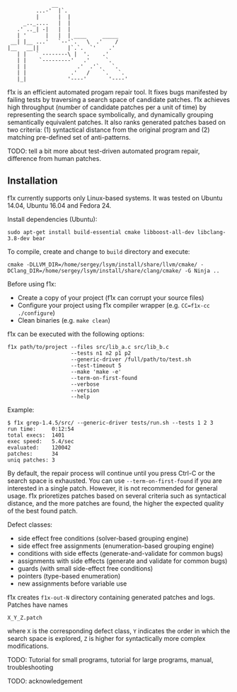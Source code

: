                   __                       
             ...-'  |`.                    
             |      |  |                   
         _.._....   |  |                   
       .' .._| -|   |  |                   
       | '      |   |  | ____     _____    
     __| |__ ...'   `--'`.   \  .'    /    
    |__   __||         |`.`.  `'    .'     
       | |   ` --------\ |  '.    .'       
       | |    `---------'   .'     `.      
       | |                .'  .'`.   `.    
       | |              .'   /    `.   `.  
       |_|             '----'       '----' 

f1x is an efficient automated progam repair tool. It fixes bugs manifested by failing tests by traversing a search space of candidate patches. f1x achieves high throughput (number of candidate patches per a unit of time) by representing the search space symbolically, and dynamically grouping semantically equivalent patches. It also ranks generated patches based on two criteria: (1) syntactical distance from the original program and (2) matching pre-defined set of anti-patterns.

TODO: tell a bit more about test-driven automated program repair, difference from human patches.

## Installation ##

f1x currently supports only Linux-based systems. It was tested on Ubuntu 14.04, Ubuntu 16.04 and Fedora 24.

Install dependencies (Ubuntu):

    sudo apt-get install build-essential cmake libboost-all-dev libclang-3.8-dev bear
    
To compile, create and change to `build` directory and execute:

    cmake -DLLVM_DIR=/home/sergey/lsym/install/share/llvm/cmake/ -DClang_DIR=/home/sergey/lsym/install/share/clang/cmake/ -G Ninja ..
    
Before using f1x:

- Create a copy of your project (f1x can corrupt your source files)
- Configure your project using f1x compiler wrapper (e.g. `CC=f1x-cc ./configure`)
- Clean binaries (e.g. `make clean`)

f1x can be executed with the following options:

    f1x path/to/project --files src/lib_a.c src/lib_b.c
                        --tests n1 n2 p1 p2
                        --generic-driver /full/path/to/test.sh
                        --test-timeout 5
                        --make 'make -e'
                        --term-on-first-found
                        --verbose
                        --version
                        --help

Example:

    $ f1x grep-1.4.5/src/ --generic-driver tests/run.sh --tests 1 2 3
    run time:     0:12:54
    total execs:  1401
    exec speed:   5.4/sec
    evaluated:    120042
    patches:      34
    uniq patches: 3
    
By default, the repair process will continue until you press Ctrl-C or the search space is exhausted. You can use `--term-on-first-found` if you are interested in a single patch. However, it is not recommended for general usage. f1x prioretizes patches based on several criteria such as syntactical distance, and the more patches are found, the higher the expected quality of the best found patch.
                            
Defect classes:

- side effect free conditions (solver-based grouping engine)
- side effect free assignments (enumeration-based grouping engine)
- conditions with side effects (generate-and-validate for common bugs)
- assignments with side effects (generate and validate for common bugs)
- guards (with small side-effect free conditions)
- pointers (type-based enumeration)
- new assignments before variable use
                            
f1x creates `f1x-out-N` directory containing generated patches and logs. Patches have names

    X_Y_Z.patch
    
where `X` is the corresponding defect class, `Y` indicates the order in which the search space is explored, `Z` is higher for syntactically more complex modifications.

TODO: Tutorial for small programs, tutorial for large programs, manual, troubleshooting

TODO: acknowledgement
